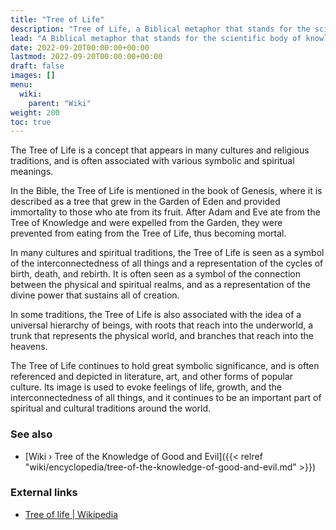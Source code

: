 ```yaml
---
title: "Tree of Life"
description: "Tree of Life, a Biblical metaphor that stands for the scientific body of knowledge on how to provide the technological means to achieve eternal life. More specifically to lengthen human life expectancy up to 1'000 years as it was the case during the Age of Leo."
lead: "A Biblical metaphor that stands for the scientific body of knowledge on how to provide the technological means to achieve eternal life. More specifically to lengthen human life expectancy up to 1'000 years as it was the case during the Age of Leo."
date: 2022-09-20T00:00:00+00:00
lastmod: 2022-09-20T00:00:00+00:00
draft: false
images: []
menu:
  wiki:
    parent: "Wiki"
weight: 200
toc: true
---
```


The Tree of Life is a concept that appears in many cultures and religious traditions, and is often associated with various symbolic and spiritual meanings.

In the Bible, the Tree of Life is mentioned in the book of Genesis, where it is described as a tree that grew in the Garden of Eden and provided immortality to those who ate from its fruit. After Adam and Eve ate from the Tree of Knowledge and were expelled from the Garden, they were prevented from eating from the Tree of Life, thus becoming mortal.

In many cultures and spiritual traditions, the Tree of Life is seen as a symbol of the interconnectedness of all things and a representation of the cycles of birth, death, and rebirth. It is often seen as a symbol of the connection between the physical and spiritual realms, and as a representation of the divine power that sustains all of creation.

In some traditions, the Tree of Life is also associated with the idea of a universal hierarchy of beings, with roots that reach into the underworld, a trunk that represents the physical world, and branches that reach into the heavens.

The Tree of Life continues to hold great symbolic significance, and is often referenced and depicted in literature, art, and other forms of popular culture. Its image is used to evoke feelings of life, growth, and the interconnectedness of all things, and it continues to be an important part of spiritual and cultural traditions around the world.

### See also

- [Wiki › Tree of the Knowledge of Good and Evil]({{< relref "wiki/encyclopedia/tree-of-the-knowledge-of-good-and-evil.md" >}})

### External links

- [Tree of life | Wikipedia](https://en.wikipedia.org/wiki/Tree_of_life)
